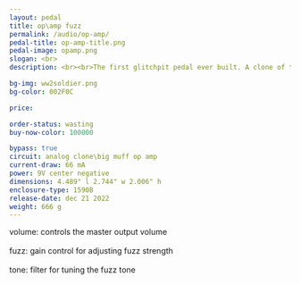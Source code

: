 ```yaml
---
layout: pedal
title: op\amp fuzz
permalink: /audio/op-amp/
pedal-title: op-amp-title.png
pedal-image: opamp.png
slogan: <br>
description: <br><br>The first glitchpit pedal ever built. A clone of the Big Muff OP AMP fuzz, this pedal is workhorse. Heavy fuzz tones in a small package make it a great on stage.

bg-img: ww2soldier.png
bg-color: 002F0C

price:

order-status: wasting
buy-now-color: 100000

bypass: true
circuit: analog clone\big muff op amp
current-draw: 66 mA
power: 9V center negative
dimensions: 4.489" l 2.744" w 2.006" h
enclosure-type: 1590B
release-date: dec 21 2022
weight: 666 g
---
```


volume: controls the master output volume
<br>
<br>
fuzz: gain control for adjusting fuzz strength
<br>
<br>
tone: filter for tuning the fuzz tone
<br>
<br>
